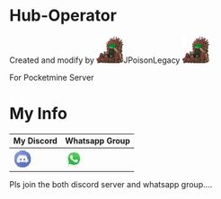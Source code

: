# Hub-Operator

Created and modify by ![](https://github.com/JPoisonLegacy/hub-settings/blob/master/images/JPoisonLegacy.png)JPoisonLegacy                                                                                                         ![](https://raw.githubusercontent.com/JPoisonLegacy/hub-settings/master/images/JPoisonLegacy.png)

For Pocketmine Server

# My Info

My Discord|Whatsapp Group
----------|-------------
[![Discord](https://github.com/JPoisonLegacy/hub-settings/blob/master/images/discord.jpg)](https://discord.gg/ReG8Z57)|[![Whatsapp](https://github.com/JPoisonLegacy/hub-settings/blob/master/images/whatsapp.jpg)](https://chat.whatsapp.com/E68oaaDgUGJ0lzy9vHE01I)

Pls join the both discord server and whatsapp group....
